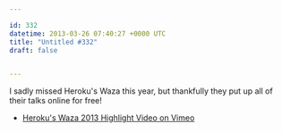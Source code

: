 ```yaml
---

id: 332
datetime: 2013-03-26 07:40:27 +0000 UTC
title: "Untitled #332"
draft: false


---
```


I sadly missed Heroku's Waza this year, but thankfully they put up all of their talks online for free! 

 
 * [Heroku's Waza 2013 Highlight Video on Vimeo](http://vimeo.com/61829655)


